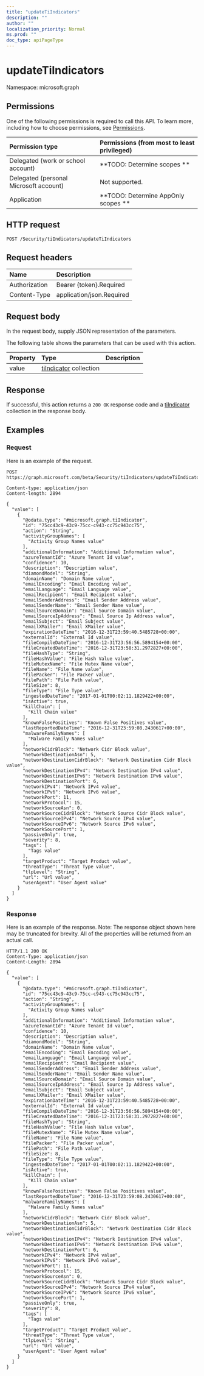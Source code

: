 ```yaml
---
title: "updateTiIndicators"
description: ""
author: ""
localization_priority: Normal
ms.prod: ""
doc_type: apiPageType
---
```


# updateTiIndicators

Namespace: microsoft.graph



## Permissions
One of the following permissions is required to call this API. To learn more, including how to choose permissions, see [Permissions](/concepts/permissions-reference.md).

|Permission type|Permissions (from most to least privileged)|
|:---|:---|
|Delegated (work or school account)|**TODO: Determine scopes **|
|Delegated (personal Microsoft account)|Not supported.|
|Application|**TODO: Determine AppOnly scopes **|

## HTTP request
<!-- {
  "blockType": "ignored"
}
-->
``` http
POST /Security/tiIndicators/updateTiIndicators
```

## Request headers
|Name|Description|
|:---|:---|
|Authorization|Bearer {token}.Required|
|Content-Type|application/json.Required|

## Request body
In the request body, supply JSON representation of the parameters.

The following table shows the parameters that can be used with this action.

|Property|Type|Description|
|:---|:---|:---|
|value|[tiIndicator](../resources/tiindicator.md) collection||



## Response
If successful, this action returns a `200 OK` response code and a [tiIndicator](../resources/tiindicator.md) collection in the response body.

## Examples

### Request
Here is an example of the request.
<!-- {
  "blockType": "request",
  "name": "tiindicator_updatetiindicators"
}
-->
``` http
POST https://graph.microsoft.com/beta/Security/tiIndicators/updateTiIndicators

Content-type: application/json
Content-length: 2894

{
  "value": [
    {
      "@odata.type": "#microsoft.graph.tiIndicator",
      "id": "75cc43c9-43c9-75cc-c943-cc75c943cc75",
      "action": "String",
      "activityGroupNames": [
        "Activity Group Names value"
      ],
      "additionalInformation": "Additional Information value",
      "azureTenantId": "Azure Tenant Id value",
      "confidence": 10,
      "description": "Description value",
      "diamondModel": "String",
      "domainName": "Domain Name value",
      "emailEncoding": "Email Encoding value",
      "emailLanguage": "Email Language value",
      "emailRecipient": "Email Recipient value",
      "emailSenderAddress": "Email Sender Address value",
      "emailSenderName": "Email Sender Name value",
      "emailSourceDomain": "Email Source Domain value",
      "emailSourceIpAddress": "Email Source Ip Address value",
      "emailSubject": "Email Subject value",
      "emailXMailer": "Email XMailer value",
      "expirationDateTime": "2016-12-31T23:59:40.5485728+00:00",
      "externalId": "External Id value",
      "fileCompileDateTime": "2016-12-31T23:56:56.5894154+00:00",
      "fileCreatedDateTime": "2016-12-31T23:58:31.2972827+00:00",
      "fileHashType": "String",
      "fileHashValue": "File Hash Value value",
      "fileMutexName": "File Mutex Name value",
      "fileName": "File Name value",
      "filePacker": "File Packer value",
      "filePath": "File Path value",
      "fileSize": 8,
      "fileType": "File Type value",
      "ingestedDateTime": "2017-01-01T00:02:11.1829422+00:00",
      "isActive": true,
      "killChain": [
        "Kill Chain value"
      ],
      "knownFalsePositives": "Known False Positives value",
      "lastReportedDateTime": "2016-12-31T23:59:08.2430617+00:00",
      "malwareFamilyNames": [
        "Malware Family Names value"
      ],
      "networkCidrBlock": "Network Cidr Block value",
      "networkDestinationAsn": 5,
      "networkDestinationCidrBlock": "Network Destination Cidr Block value",
      "networkDestinationIPv4": "Network Destination IPv4 value",
      "networkDestinationIPv6": "Network Destination IPv6 value",
      "networkDestinationPort": 6,
      "networkIPv4": "Network IPv4 value",
      "networkIPv6": "Network IPv6 value",
      "networkPort": 11,
      "networkProtocol": 15,
      "networkSourceAsn": 0,
      "networkSourceCidrBlock": "Network Source Cidr Block value",
      "networkSourceIPv4": "Network Source IPv4 value",
      "networkSourceIPv6": "Network Source IPv6 value",
      "networkSourcePort": 1,
      "passiveOnly": true,
      "severity": 8,
      "tags": [
        "Tags value"
      ],
      "targetProduct": "Target Product value",
      "threatType": "Threat Type value",
      "tlpLevel": "String",
      "url": "Url value",
      "userAgent": "User Agent value"
    }
  ]
}
```

### Response
Here is an example of the response. Note: The response object shown here may be truncated for brevity. All of the properties will be returned from an actual call.
<!-- {
  "blockType": "response",
  "truncated": true,
  "@odata.type": "collection(microsoft.graph.tiindicator)"
}
-->
``` http
HTTP/1.1 200 OK
Content-Type: application/json
Content-Length: 2894

{
  "value": [
    {
      "@odata.type": "#microsoft.graph.tiIndicator",
      "id": "75cc43c9-43c9-75cc-c943-cc75c943cc75",
      "action": "String",
      "activityGroupNames": [
        "Activity Group Names value"
      ],
      "additionalInformation": "Additional Information value",
      "azureTenantId": "Azure Tenant Id value",
      "confidence": 10,
      "description": "Description value",
      "diamondModel": "String",
      "domainName": "Domain Name value",
      "emailEncoding": "Email Encoding value",
      "emailLanguage": "Email Language value",
      "emailRecipient": "Email Recipient value",
      "emailSenderAddress": "Email Sender Address value",
      "emailSenderName": "Email Sender Name value",
      "emailSourceDomain": "Email Source Domain value",
      "emailSourceIpAddress": "Email Source Ip Address value",
      "emailSubject": "Email Subject value",
      "emailXMailer": "Email XMailer value",
      "expirationDateTime": "2016-12-31T23:59:40.5485728+00:00",
      "externalId": "External Id value",
      "fileCompileDateTime": "2016-12-31T23:56:56.5894154+00:00",
      "fileCreatedDateTime": "2016-12-31T23:58:31.2972827+00:00",
      "fileHashType": "String",
      "fileHashValue": "File Hash Value value",
      "fileMutexName": "File Mutex Name value",
      "fileName": "File Name value",
      "filePacker": "File Packer value",
      "filePath": "File Path value",
      "fileSize": 8,
      "fileType": "File Type value",
      "ingestedDateTime": "2017-01-01T00:02:11.1829422+00:00",
      "isActive": true,
      "killChain": [
        "Kill Chain value"
      ],
      "knownFalsePositives": "Known False Positives value",
      "lastReportedDateTime": "2016-12-31T23:59:08.2430617+00:00",
      "malwareFamilyNames": [
        "Malware Family Names value"
      ],
      "networkCidrBlock": "Network Cidr Block value",
      "networkDestinationAsn": 5,
      "networkDestinationCidrBlock": "Network Destination Cidr Block value",
      "networkDestinationIPv4": "Network Destination IPv4 value",
      "networkDestinationIPv6": "Network Destination IPv6 value",
      "networkDestinationPort": 6,
      "networkIPv4": "Network IPv4 value",
      "networkIPv6": "Network IPv6 value",
      "networkPort": 11,
      "networkProtocol": 15,
      "networkSourceAsn": 0,
      "networkSourceCidrBlock": "Network Source Cidr Block value",
      "networkSourceIPv4": "Network Source IPv4 value",
      "networkSourceIPv6": "Network Source IPv6 value",
      "networkSourcePort": 1,
      "passiveOnly": true,
      "severity": 8,
      "tags": [
        "Tags value"
      ],
      "targetProduct": "Target Product value",
      "threatType": "Threat Type value",
      "tlpLevel": "String",
      "url": "Url value",
      "userAgent": "User Agent value"
    }
  ]
}
```

